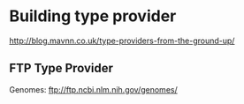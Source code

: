 # Building type provider

http://blog.mavnn.co.uk/type-providers-from-the-ground-up/

## FTP Type Provider

Genomes: ftp://ftp.ncbi.nlm.nih.gov/genomes/
